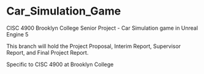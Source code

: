 # Car_Simulation_Game
CISC 4900 Brooklyn College Senior Project - Car Simulation game in Unreal Engine 5

This branch will hold the Project Proposal, Interim Report, Supervisor Report, and Final Project Report.

Specific to CISC 4900 at Brooklyn College
